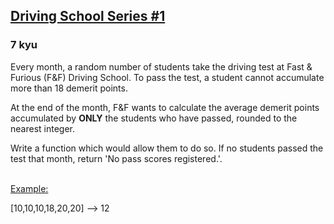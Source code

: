 <h2><a href=https://www.codewars.com/kata/58999425006ee3f97c00011f/train/javascript target="_blank">Driving School Series #1 </a></h2><h3>7 kyu</h3><p>Every month, a random number of students take the driving test at Fast &amp; Furious (F&amp;F) Driving School. To pass the test, a student cannot accumulate more than 18 demerit points. </p><p>At the end of the month, F&amp;F wants to calculate the average demerit points accumulated by <b>ONLY</b> the students who have passed, rounded to the nearest integer. </p><p>Write a function which would allow them to do so. If no students passed the test that month, return 'No pass scores registered.'.<br><br></p><p><u>Example:</u></p><p>[10,10,10,18,20,20] --&gt; 12</p>